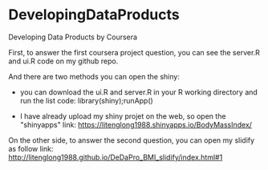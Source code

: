 DevelopingDataProducts
======================

Developing Data Products by Coursera

First, to answer the first coursera project question, you can see the server.R and ui.R code on my github repo.

And there are two methods you can open the shiny:

- you can download the ui.R and server.R in your R working directory and run the list code:
library(shiny);runApp()

- I have already upload my shiny projet on the web, so open the "shinyapps" link: https://litenglong1988.shinyapps.io/BodyMassIndex/ 

On the other side, to answer the second question, you can open my slidify as follow link:
http://litenglong1988.github.io/DeDaPro_BMI_slidify/index.html#1
